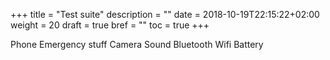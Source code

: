 +++
title = "Test suite"
description = ""
date = 2018-10-19T22:15:22+02:00
weight = 20
draft = true
bref = ""
toc = true
+++

Phone
Emergency stuff
Camera
Sound
Bluetooth
Wifi
Battery
